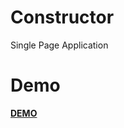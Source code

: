 # Constructor
Single Page Application

Demo
====

**[DEMO](https://orischenko.github.io/constructor/)**
